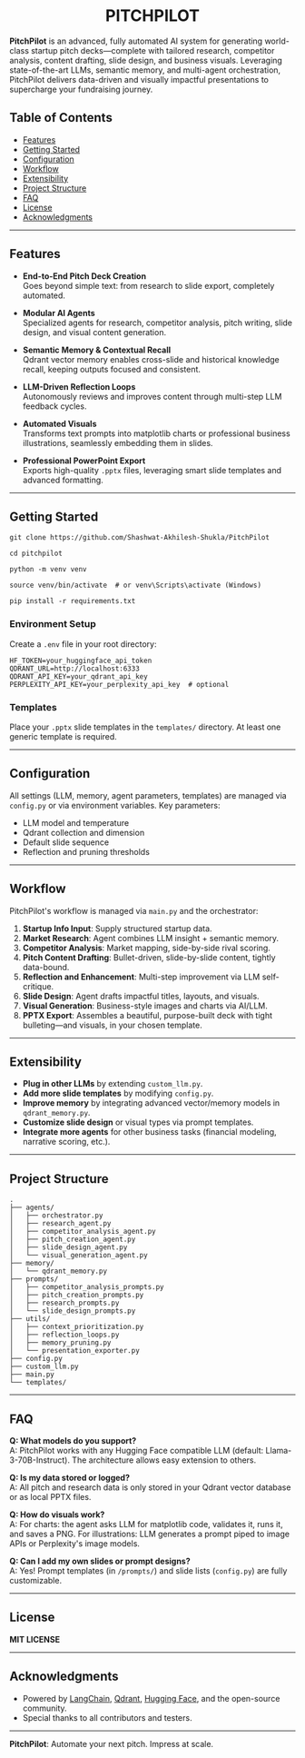 
<h1 align="center"><strong>PITCHPILOT</strong></h1>


**PitchPilot** is an advanced, fully automated AI system for generating world-class startup pitch decks—complete with tailored research, competitor analysis, content drafting, slide design, and business visuals. Leveraging state-of-the-art LLMs, semantic memory, and multi-agent orchestration, PitchPilot delivers data-driven and visually impactful presentations to supercharge your fundraising journey.



## Table of Contents

- [Features](#features)
- [Getting Started](#getting-started)
- [Configuration](#configuration)
- [Workflow](#workflow)
- [Extensibility](#extensibility)
- [Project Structure](#project-structure)
- [FAQ](#faq)
- [License](#license)
- [Acknowledgments](#acknowledgments)

***

## Features

- **End-to-End Pitch Deck Creation**  
  Goes beyond simple text: from research to slide export, completely automated.

- **Modular AI Agents**  
  Specialized agents for research, competitor analysis, pitch writing, slide design, and visual content generation.

- **Semantic Memory & Contextual Recall**  
  Qdrant vector memory enables cross-slide and historical knowledge recall, keeping outputs focused and consistent.

- **LLM-Driven Reflection Loops**  
  Autonomously reviews and improves content through multi-step LLM feedback cycles.

- **Automated Visuals**  
  Transforms text prompts into matplotlib charts or professional business illustrations, seamlessly embedding them in slides.

- **Professional PowerPoint Export**  
  Exports high-quality `.pptx` files, leveraging smart slide templates and advanced formatting.

***

## Getting Started


```
git clone https://github.com/Shashwat-Akhilesh-Shukla/PitchPilot
```

```
cd pitchpilot
```

```
python -m venv venv
```

```
source venv/bin/activate  # or venv\Scripts\activate (Windows)
```

```
pip install -r requirements.txt
```

### Environment Setup

Create a `.env` file in your root directory:

```
HF_TOKEN=your_huggingface_api_token
QDRANT_URL=http://localhost:6333
QDRANT_API_KEY=your_qdrant_api_key
PERPLEXITY_API_KEY=your_perplexity_api_key  # optional
```

### Templates

Place your `.pptx` slide templates in the `templates/` directory.
At least one generic template is required.

***

## Configuration

All settings (LLM, memory, agent parameters, templates) are managed via `config.py` or via environment variables.
Key parameters:

- LLM model and temperature
- Qdrant collection and dimension
- Default slide sequence
- Reflection and pruning thresholds

***

## Workflow

PitchPilot's workflow is managed via `main.py` and the orchestrator:

1. **Startup Info Input**: Supply structured startup data.
2. **Market Research**: Agent combines LLM insight + semantic memory.
3. **Competitor Analysis**: Market mapping, side-by-side rival scoring.
4. **Pitch Content Drafting**: Bullet-driven, slide-by-slide content, tightly data-bound.
5. **Reflection and Enhancement**: Multi-step improvement via LLM self-critique.
6. **Slide Design**: Agent drafts impactful titles, layouts, and visuals.
7. **Visual Generation**: Business-style images and charts via AI/LLM.
8. **PPTX Export**: Assembles a beautiful, purpose-built deck with tight bulleting—and visuals, in your chosen template.

***

## Extensibility

- **Plug in other LLMs** by extending `custom_llm.py`.
- **Add more slide templates** by modifying `config.py`.
- **Improve memory** by integrating advanced vector/memory models in `qdrant_memory.py`.
- **Customize slide design** or visual types via prompt templates.
- **Integrate more agents** for other business tasks (financial modeling, narrative scoring, etc.).

***

## Project Structure

```
.
├── agents/
│   ├── orchestrator.py
│   ├── research_agent.py
│   ├── competitor_analysis_agent.py
│   ├── pitch_creation_agent.py
│   ├── slide_design_agent.py
│   └── visual_generation_agent.py
├── memory/
│   └── qdrant_memory.py
├── prompts/
│   ├── competitor_analysis_prompts.py
│   ├── pitch_creation_prompts.py
│   ├── research_prompts.py
│   └── slide_design_prompts.py
├── utils/
│   ├── context_prioritization.py
│   ├── reflection_loops.py
│   ├── memory_pruning.py
│   └── presentation_exporter.py
├── config.py
├── custom_llm.py
├── main.py
└── templates/
```

***

## FAQ

**Q: What models do you support?**  
A: PitchPilot works with any Hugging Face compatible LLM (default: Llama-3-70B-Instruct). The architecture allows easy extension to others.

**Q: Is my data stored or logged?**  
A: All pitch and research data is only stored in your Qdrant vector database or as local PPTX files.

**Q: How do visuals work?**  
A: For charts: the agent asks LLM for matplotlib code, validates it, runs it, and saves a PNG. For illustrations: LLM generates a prompt piped to image APIs or Perplexity's image models.

**Q: Can I add my own slides or prompt designs?**  
A: Yes! Prompt templates (in `/prompts/`) and slide lists (`config.py`) are fully customizable.

***

## License

**MIT LICENSE**  
***

## Acknowledgments

- Powered by [LangChain](https://www.langchain.com/), [Qdrant](https://qdrant.tech/), [Hugging Face](https://huggingface.co/), and the open-source community.
- Special thanks to all contributors and testers.

***

**PitchPilot**: Automate your next pitch. Impress at scale.
